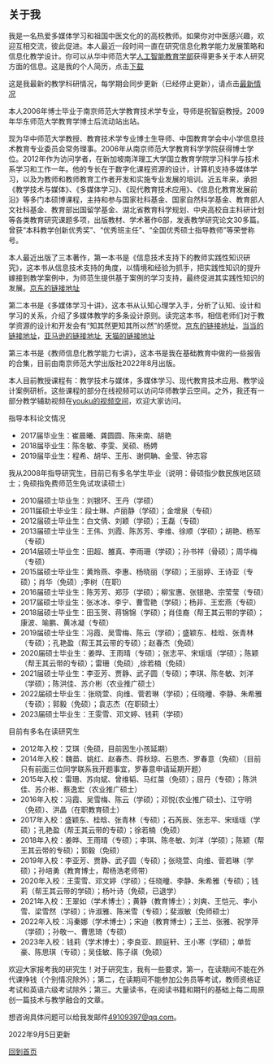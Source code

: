 ## 关于我 ##

我是一名热爱多媒体学习和祖国中医文化的的高校教师。如果你对中医感兴趣，欢迎互相交流，彼此促进。本人最近一段时间一直在研究信息化教学能力发展策略和信息化教学设计。你可以从华中师范大学[人工智能教育学部](http://foaie.ccnu.edu.cn/info/1099/2636.htm)获得更多关于本人研究方面的信息。这是我的个人简历，点击[下载](http://4instructor.com/vita.pdf)

这是我最新的教学科研情况，每学期会同步更新（已经停止更新），请点击[最新情况](http://4instructor.com/#!new.md)

本人2006年博士毕业于南京师范大学教育技术学专业，导师是祝智庭教授。2009年华东师范大学教育学博士后流动站出站。

现为华中师范大学教授、教育技术学专业博士生导师、中国教育学会中小学信息技术教育专业委员会常务理事。2006年从南京师范大学教育科学学院获得博士学位。2012年作为访问学者，在新加坡南洋理工大学国立教育学院学习科学与技术系学习和工作一年。他的专长在于数字化课程资源的设计，计算机支持多媒体学习，以及为教师和教师教育工作者开发和实施专业发展的培训。近五年来，承担《教学技术与媒体》、《多媒体学习》、《现代教育技术应用》、《信息化教育发展前沿》等多门本硕博课程，主持和参与国家社科基金、国家自然科学基金、教育部人文社科基金、教育部出国留学基金、湖北省教育科学规划、中央高校自主科研计划等各类教育研究课题多项，出版教材、学术著作6部，发表教学研究论文30多篇。曾获“本科教学创新优秀奖”、“优秀班主任”、“全国优秀硕士指导教师”等荣誉称号。

本人最近出版了三本著作，第一本书是《信息技术支持下的教师实践性知识研究》，这本书从信息技术支持的角度，以情境和经验为抓手，把实践性知识的提升嫁接到教学案例中，为师范生提供基于案例的学习支持，最终促进其实践性知识的发展。[京东的链接地址](http://item.jd.com/11380173.html)

第二本书是《多媒体学习十讲》，这本书从认知心理学入手，分析了认知、设计和学习的关系，介绍了多媒体教学的多条设计原则。读完这本书，相信老师们对于教学资源的设计和开发会有“知其然更知其所以然”的感觉。[京东的链接地址](http://item.jd.com/11795923.html)，[当当的链接地址](http://product.dangdang.com/23793648.html)，[亚马逊的链接地址](http://www.amazon.cn/%E5%A4%9A%E5%AA%92%E4%BD%93%E5%AD%A6%E4%B9%A0%E5%8D%81%E8%AE%B2-%E6%9D%8E%E6%96%87%E6%98%8A/dp/B0177P6OM8/), [天猫的链接地址](https://detail.tmall.com/item.htm?spm=a220m.1000858.1000725.6.B813iL&id=522982142484&areaId=420100&cat_id=2&rn=404ab6f059bb2af1cd5230fdc069200a&user_id=2080027853&is_b=1)

第三本书是《教师信息化教学能力七讲》，这本书是我在基础教育中做的一些报告的合集，目前由南京师范大学出版社2022年8月出版。

本人目前教授课程有：教学技术与媒体，多媒体学习、现代教育技术应用、教学设计案例研析。这些课程的部分在线视频可以访问华师教学云空间。之外，我还有一部分教学辅助视频在[youku的视频空间](http://i.youku.com/u/UMzQyNDYwNjEy)，欢迎大家访问。


指导本科论文情况
- 2017届毕业生：崔晨曦、龚圆圆、陈来南、胡艳
- 2018届毕业生：陈冬敏、李雯、吴硕、杨娉
- 2019届毕业生：程希、胡华、王彤、谢侗聃、金莹、钟志容


我从2008年指导研究生，目前已有多名学生毕业（说明：骨硕指少数民族地区硕士；免硕指免费师范生免试攻读硕士）

- 2010届硕士毕业生：刘银环、王丹（学硕）
- 2011届硕士毕业生：段士琳、卢丽静（学硕）；金增泉（专硕）
- 2012届硕士毕业生：白文倩、刘颖（学硕）；王磊（专硕）
- 2013届硕士毕业生：王伟、刘霞、陈苏芳、李维、徐顺（学硕）；胡艳、杨军（专硕）
- 2014届硕士毕业生：田超、雒真、李雨珊（学硕）；孙书祥（骨硕）；周华梅（专硕）
- 2015届硕士毕业生：黄玲燕、李惠、杨晓丽（学硕）；王丽婷、王诗亚（专硕）；肖华（免硕）;李树（在职）
- 2016届硕士毕业生：陈芳芳、郑莎（学硕）；柳宝惠、张银艳、宗莹莹（专硕）
- 2017届硕士毕业生：张冰冰、李宁、曹雪艳（学硕）；杨非、王宏燕（专硕）
- 2018届硕士毕业生：田玉贺、蒋锦锦（学硕）；肖佳裔（帮王其云带的学硕）；康波、喻鹏、黄冰凝（专硕）
- 2019届硕士毕业生：冯霞、吴雪梅、陈云（学硕）；盛颖东、桂晗、张青林（专硕）；孔艳盈（帮王其云带的专硕）；赵春杰（免硕）
- 2020届硕士毕业生：姜晔、王雨晴（专硕）；张志平、宋瑶瑶（学硕）；陈颖（帮王其云带的专硕）；雷珊（免硕）,徐若楠（免硕）
- 2021届硕士毕业生：李亚芳、贾静、武子圆（专硕）；李琪、陈冬敏、刘洋（学硕）；陈洪佳、苏介彬（农业推广硕士）
- 2022届硕士毕业生：张晓萱、向维、菅若琳（学硕）；任晓曈、李静、朱希雅（专硕）；郭毅（免硕）；袁志杰（在职硕士）
- 2023届硕士毕业生：王雯雪、邓文婷、钱莉（学硕）
  
目前有多名在读研究生

- 2012年入校：艾琪（免硕，目前因生小孩延期）
- 2014年入校：魏苗、姚红、赵春杰、蒋秋琼、石恩杰、罗春意（免硕）（目前只有前面三位同学联系我开题事宜，罗春意申请延期开题）
- 2015年入校：雷珊、苏向斌、曾维韬、马红苗（免硕）；屈丹（专硕）；陈洪佳、苏介彬、蔡逸宏（农业推广硕士）
- 2016年入校：冯霞、吴雪梅、陈云（学硕）；邓悦(农业推广硕士)、江守明（免硕）、洪晶（在职教育硕士） 
- 2017年入校：盛颖东、桂晗、张青林（专硕）；石芮辰、张志平、宋瑶瑶（学硕）；孔艳盈（帮王其云带的专硕）；徐若楠（免硕）
- 2018年入校：姜晔、王雨晴（专硕）；李琪、陈冬敏、刘洋（学硕）；陈颖（帮王其云带的专硕）；郭毅（免硕）
- 2019年入校：李亚芳、贾静、武子圆（专硕）；张晓萱、向维、菅若琳（学硕）；孙培勇（教育博士，帮杨浩老师带）
- 2020年入校：王雯雪、邓文婷（学硕）；任晓曈、李静、朱希雅（专硕）；钱莉（帮王其云带的学硕）；杨叶诗（免硕，已退学）
- 2021年入校：王翠如（学术博士）；黄静（教育博士）；刘爽、王恺元、李小雪、梁雪然（学硕）；许淑雅、陈米雪（专硕）；斐淑敏（免师硕士）
- 2022年入校：冯秦娜（学术博士）；宋迪（教育博士）；王兰、张雅、祝学萍（学硕）；孙敬一、曹思琦（专硕）
- 2023年入校：钱莉（学术博士）；李良亚、顾庭轩、王小寒（学硕）；单哲豪、陈思琪（专硕）；吴佳敏、陈子祺（免硕）

欢迎大家报考我的研究生！对于研究生，我有一些要求，第一，在读期间不能在外代课挣钱（个别情况除外）；第二，在读期间不能参加公务员等考试，教师资格证考试和英语六级考试除外；第三。大量读书，在阅读书籍和期刊的基础上每二周原创一篇技术与教学融合的文章。

想咨询具体问题可以给我发邮件[49109397@qq.com](mailto:49109397@qq.com)。

2022年9月5日更新

[回到首页](http://4instructor.com/#!index.md)

